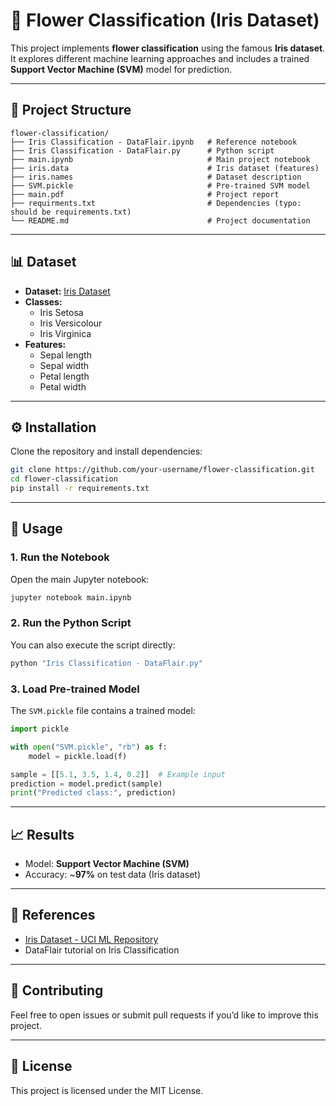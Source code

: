 # 🌸 Flower Classification (Iris Dataset)

This project implements **flower classification** using the famous **Iris dataset**.  
It explores different machine learning approaches and includes a trained **Support Vector Machine (SVM)** model for prediction.

---

## 📂 Project Structure

```
flower-classification/
├── Iris Classification - DataFlair.ipynb   # Reference notebook
├── Iris Classification - DataFlair.py      # Python script
├── main.ipynb                              # Main project notebook
├── iris.data                               # Iris dataset (features)
├── iris.names                              # Dataset description
├── SVM.pickle                              # Pre-trained SVM model
├── main.pdf                                # Project report
├── requirments.txt                         # Dependencies (typo: should be requirements.txt)
└── README.md                               # Project documentation
```

---

## 📊 Dataset

- **Dataset:** [Iris Dataset](https://archive.ics.uci.edu/ml/datasets/iris)  
- **Classes:**  
  - Iris Setosa  
  - Iris Versicolour  
  - Iris Virginica  
- **Features:**  
  - Sepal length  
  - Sepal width  
  - Petal length  
  - Petal width  

---

## ⚙️ Installation

Clone the repository and install dependencies:

```bash
git clone https://github.com/your-username/flower-classification.git
cd flower-classification
pip install -r requirements.txt
```

---

## 🚀 Usage

### 1. Run the Notebook
Open the main Jupyter notebook:
```bash
jupyter notebook main.ipynb
```

### 2. Run the Python Script
You can also execute the script directly:
```bash
python "Iris Classification - DataFlair.py"
```

### 3. Load Pre-trained Model
The `SVM.pickle` file contains a trained model:
```python
import pickle

with open("SVM.pickle", "rb") as f:
    model = pickle.load(f)

sample = [[5.1, 3.5, 1.4, 0.2]]  # Example input
prediction = model.predict(sample)
print("Predicted class:", prediction)
```

---

## 📈 Results

- Model: **Support Vector Machine (SVM)**  
- Accuracy: ~**97%** on test data (Iris dataset)  

---

## 📝 References

- [Iris Dataset - UCI ML Repository](https://archive.ics.uci.edu/ml/datasets/iris)  
- DataFlair tutorial on Iris Classification  

---

## 🤝 Contributing

Feel free to open issues or submit pull requests if you’d like to improve this project.

---

## 📄 License

This project is licensed under the MIT License.
